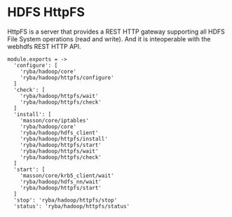 
# HDFS HttpFS

HttpFS is a server that provides a REST HTTP gateway supporting all HDFS File
System operations (read and write). And it is inteoperable with the webhdfs REST
HTTP API.

    module.exports = ->
      'configure': [
        'ryba/hadoop/core'
        'ryba/hadoop/httpfs/configure'
      ]
      'check': [
        'ryba/hadoop/httpfs/wait'
        'ryba/hadoop/httpfs/check'
      ]
      'install': [
        'masson/core/iptables'
        'ryba/hadoop/core'
        'ryba/hadoop/hdfs_client'
        'ryba/hadoop/httpfs/install'
        'ryba/hadoop/httpfs/start'
        'ryba/hadoop/httpfs/wait'
        'ryba/hadoop/httpfs/check'
      ]
      'start': [
        'masson/core/krb5_client/wait'
        'ryba/hadoop/hdfs_nn/wait'
        'ryba/hadoop/httpfs/start'
      ]
      'stop': 'ryba/hadoop/httpfs/stop'
      'status': 'ryba/hadoop/httpfs/status'
